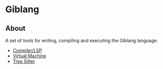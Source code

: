 # Giblang

## About

A set of tools for writing, compiling and executing the Giblang language.

- [Compiler/LSP](/crates/gibc/README.md)
- [Virtual Machine](/crates/gvm/README.md)
- [Tree Sitter](/tree-sitter-giblang/README.md)
